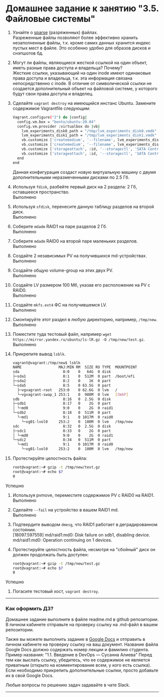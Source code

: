 # Домашнее задание к занятию "3.5. Файловые системы"

1. Узнайте о [sparse](https://ru.wikipedia.org/wiki/%D0%A0%D0%B0%D0%B7%D1%80%D0%B5%D0%B6%D1%91%D0%BD%D0%BD%D1%8B%D0%B9_%D1%84%D0%B0%D0%B9%D0%BB) (разряженных) файлах.  
Разреженные файлы позволяют более эффективно хранить незаполненные файлы, т.к. кроме самих данных хранится индекс пустых мест в файле. Это особенно удобно для образов дисков и снэпшотов бд.
1. Могут ли файлы, являющиеся жесткой ссылкой на один объект, иметь разные права доступа и владельца? Почему?  
Жесткие ссылки, указывающий на один inode имеют одинаковые права доступа и владельца, т.к. эта информация связана непосредственно с inode. В отличие от символической ссылки не создается дополнительный объект на файловой системе, у которого будут свои права доступа и владелец.  
1. Сделайте `vagrant destroy` на имеющийся инстанс Ubuntu. Замените содержимое Vagrantfile следующим:

    ```bash
    Vagrant.configure("2") do |config|
      config.vm.box = "bento/ubuntu-20.04"
      config.vm.provider :virtualbox do |vb|
        lvm_experiments_disk0_path = "/tmp/lvm_experiments_disk0.vmdk"
        lvm_experiments_disk1_path = "/tmp/lvm_experiments_disk1.vmdk"
        vb.customize ['createmedium', '--filename', lvm_experiments_disk0_path, '--size', 2560]
        vb.customize ['createmedium', '--filename', lvm_experiments_disk1_path, '--size', 2560]
        vb.customize ['storageattach', :id, '--storagectl', 'SATA Controller', '--port', 1, '--device', 0, '--type', 'hdd', '--medium', lvm_experiments_disk0_path]
        vb.customize ['storageattach', :id, '--storagectl', 'SATA Controller', '--port', 2, '--device', 0, '--type', 'hdd', '--medium', lvm_experiments_disk1_path]
      end
    end
    ```

    Данная конфигурация создаст новую виртуальную машину с двумя дополнительными неразмеченными дисками по 2.5 Гб.

1. Используя `fdisk`, разбейте первый диск на 2 раздела: 2 Гб, оставшееся пространство.  
Выполнено
1. Используя `sfdisk`, перенесите данную таблицу разделов на второй диск.  
Выполнено
1. Соберите `mdadm` RAID1 на паре разделов 2 Гб.  
Выполнено
1. Соберите `mdadm` RAID0 на второй паре маленьких разделов.  
Выполнено
1. Создайте 2 независимых PV на получившихся md-устройствах.  
Выполнено
1. Создайте общую volume-group на этих двух PV.  
Выполнено
1. Создайте LV размером 100 Мб, указав его расположение на PV с RAID0.  
Выполнено
1. Создайте `mkfs.ext4` ФС на получившемся LV.  
Выполнено

1. Смонтируйте этот раздел в любую директорию, например, `/tmp/new`.  
Выполнено
1. Поместите туда тестовый файл, например `wget https://mirror.yandex.ru/ubuntu/ls-lR.gz -O /tmp/new/test.gz`.  
Выполнено
1. Прикрепите вывод `lsblk`.
    ```bash
    vagrant@vagrant:/tmp/new$ lsblk
    NAME                 MAJ:MIN RM  SIZE RO TYPE  MOUNTPOINT
    sda                    8:0    0   64G  0 disk
    ├─sda1                 8:1    0  512M  0 part  /boot/efi
    ├─sda2                 8:2    0    1K  0 part
    └─sda5                 8:5    0 63.5G  0 part
      ├─vgvagrant-root   253:0    0 62.6G  0 lvm   /
      └─vgvagrant-swap_1 253:1    0  980M  0 lvm   [SWAP]
    sdb                    8:16   0  2.5G  0 disk
    ├─sdb1                 8:17   0    2G  0 part
    │ └─md0                9:0    0    2G  0 raid1
    └─sdb2                 8:18   0  511M  0 part
      └─md1                9:1    0 1017M  0 raid0
        └─vg01-lvol0     253:2    0  100M  0 lvm   /tmp/new
    sdc                    8:32   0  2.5G  0 disk
    ├─sdc1                 8:33   0    2G  0 part
    │ └─md0                9:0    0    2G  0 raid1
    └─sdc2                 8:34   0  511M  0 part
      └─md1                9:1    0 1017M  0 raid0
        └─vg01-lvol0     253:2    0  100M  0 lvm   /tmp/new
    ```
1. Протестируйте целостность файла:

    ```bash
    root@vagrant:~# gzip -t /tmp/new/test.gz
    root@vagrant:~# echo $?
    0
    ```
Успешно
1. Используя pvmove, переместите содержимое PV с RAID0 на RAID1.  
Выполнено
1. Сделайте `--fail` на устройство в вашем RAID1 md.  
Выполнено

1. Подтвердите выводом `dmesg`, что RAID1 работает в деградированном состоянии.  
[18097.597559] md/raid1:md0: Disk failure on sdb1, disabling device.
               md/raid1:md0: Operation continuing on 1 devices.

1. Протестируйте целостность файла, несмотря на "сбойный" диск он должен продолжать быть доступен:

    ```bash
    root@vagrant:~# gzip -t /tmp/new/test.gz
    root@vagrant:~# echo $?
    0
    ```
Успешно
1. Погасите тестовый хост, `vagrant destroy`.

 
 ---

### Как оформить ДЗ?

Домашнее задание выполните в файле readme.md в github репозитории. В личном кабинете отправьте на проверку ссылку на .md-файл в вашем репозитории.

Также вы можете выполнить задание в [Google Docs](https://docs.google.com/document/u/0/?tgif=d) и отправить в личном кабинете на проверку ссылку на ваш документ.
Название файла Google Docs должно содержать номер лекции и фамилию студента. Пример названия: "1.1. Введение в DevOps — Сусанна Алиева"
Перед тем как выслать ссылку, убедитесь, что ее содержимое не является приватным (открыто на комментирование всем, у кого есть ссылка). 
Если необходимо прикрепить дополнительные ссылки, просто добавьте их в свой Google Docs.

Любые вопросы по решению задач задавайте в чате Slack.

---
